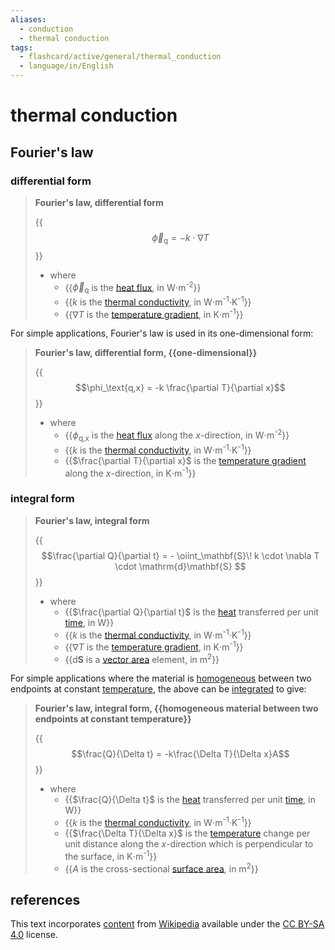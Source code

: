 ```yaml
---
aliases:
  - conduction
  - thermal conduction
tags:
  - flashcard/active/general/thermal_conduction
  - language/in/English
---
```


# thermal conduction

## Fourier's law

### differential form

> __Fourier's law, differential form__
>
> {{$$\vec\phi_\text{q} = -k \cdot \nabla T$$}}
>
> - where
>   - {{$\vec\phi_\text{q}$ is the [heat flux](heat%20flux.md), in W⋅m<sup>-2</sup>}}
>   - {{$k$ is the [thermal conductivity](thermal%20conductivity%20and%20resistivity.md), in W⋅m<sup>-1</sup>⋅K<sup>-1</sup>}}
>   - {{$\nabla T$ is the [temperature gradient](temperature%20gradient.md), in K⋅m<sup>-1</sup>}} <!--SR:!2025-09-10,409,270!2027-03-13,863,310!2027-07-28,1023,350!2024-11-11,252,330-->

For simple applications, Fourier's law is used in its one-dimensional form:

> __Fourier's law, differential form, {{one-dimensional}}__
>
> {{$$\phi_\text{q,x} = -k \frac{\partial T}{\partial x}$$}}
>
> - where
>   - {{$\phi_\text{q,x}$ is the [heat flux](heat%20flux.md) along the $x$-direction, in W⋅m<sup>-2</sup>}}
>   - {{$k$ is the [thermal conductivity](thermal%20conductivity%20and%20resistivity.md), in W⋅m<sup>-1</sup>⋅K<sup>-1</sup>}}
>   - {{$\frac{\partial T}{\partial x}$ is the [temperature gradient](temperature%20gradient.md) along the $x$-direction, in K⋅m<sup>-1</sup>}} <!--SR:!2024-12-09,274,330!2025-10-19,458,310!2026-09-04,696,290!2027-09-11,1059,350!2026-10-07,734,330-->

### integral form

> __Fourier's law, integral form__
>
> {{$$\frac{\partial Q}{\partial t} = - \oiint_\mathbf{S}\! k \cdot \nabla T \cdot \mathrm{d}\mathbf{S} $$}}
>
> - where
>   - {{$\frac{\partial Q}{\partial t}$ is the [heat](heat.md) transferred per unit [time](time.md), in W}}
>   - {{$k$ is the [thermal conductivity](thermal%20conductivity%20and%20resistivity.md), in W⋅m<sup>-1</sup>⋅K<sup>-1</sup>}}
>   - {{$\nabla T$ is the [temperature gradient](temperature%20gradient.md), in K⋅m<sup>-1</sup>}}
>   - {{$\mathrm{d}\mathbf{S}$ is a [vector area](vector%20area.md) element, in m<sup>2</sup>}} <!--SR:!2024-12-27,222,250!2024-12-25,286,330!2024-11-20,244,290!2025-11-25,495,310!2026-10-01,728,330-->

For simple applications where the material is [homogeneous](homogeneity%20and%20heterogeneity.md) between two endpoints at constant [temperature](temperature.md), the above can be [integrated](integral.md) to give:

> __Fourier's law, integral form, {{homogeneous material between two endpoints at constant temperature}}__
>
> {{$$\frac{Q}{\Delta t} = -k\frac{\Delta T}{\Delta x}A$$}}
>
> - where
>   - {{$\frac{Q}{\Delta t}$ is the [heat](heat.md) transferred per unit [time](time.md), in W}}
>   - {{$k$ is the [thermal conductivity](thermal%20conductivity%20and%20resistivity.md), in W⋅m<sup>-1</sup>⋅K<sup>-1</sup>}}
>   - {{$\frac{\Delta T}{\Delta x}$ is the [temperature](temperature.md) change per unit distance along the $x$-direction which is perpendicular to the surface, in K⋅m<sup>-1</sup>}}
>   - {{$A$ is the cross-sectional [surface area](surface20area.md), in m<sup>2</sup>}} <!--SR:!2024-12-31,291,330!2025-03-02,292,290!2025-01-21,269,290!2024-11-28,265,330!2025-08-24,452,310!2027-11-18,1112,350-->

## references

This text incorporates [content](https://en.wikipedia.org/wiki/thermal_conduction) from [Wikipedia](Wikipedia.md) available under the [CC BY-SA 4.0](https://creativecommons.org/licenses/by-sa/4.0/) license.
